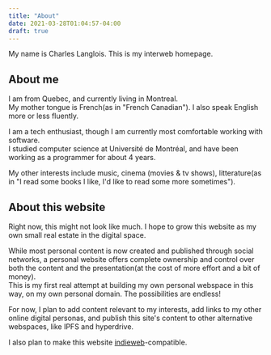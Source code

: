```yaml
---
title: "About"
date: 2021-03-28T01:04:57-04:00
draft: true
---
```


My name is Charles Langlois.
This is my interweb homepage.

## About me

I am from Quebec, and currently living in Montreal.  
My mother tongue is French(as in "French Canadian"). I also speak English more or less fluently.  

I am a tech enthusiast, though I am currently most comfortable working with software.  
I studied computer science at Université de Montréal, and have been working as a programmer for about 4 years.

My other interests include music, cinema (movies & tv shows), litterature(as in "I read some books I like, I'd like to read some more sometimes").

## About this website

Right now, this might not look like much. I hope to grow this website as my own small real estate in the digital space.

While most personal content is now created and published through social networks, a personal website offers complete ownership and control over both the content and the presentation(at the cost of more effort and a bit of money).  
This is my first real attempt at building my own personal webspace in this way, on my own personal domain. The possibilities are endless!

For now, I plan to add content relevant to my interests, add links to my other online digital personas, and publish this site's content to other alternative webspaces, like IPFS and hyperdrive.

I also plan to make this website [indieweb](https://indieweb.org/)-compatible.


